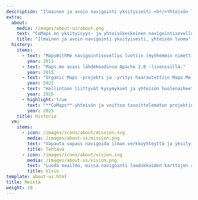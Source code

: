```yaml
---
description: "Ilmainen ja avoin navigointi yksityisesti <br/>Yhteisön luoma"
extra:
  about:
    media: /images/about-us/about.png
    text: "CoMaps on yksityisyys- ja yhteisökeskeinen navigointisovellus autoilijoille, pyöräilijöille ja kävelijöille. Sovellus käyttää OpenStreetMapin joukkoistettua tiedonkeruuta vapaaehtoisilta ympäri maailman. Se tarjoaa yksityisen navigoinnin - sovellus ei tunnista käyttäjää tai kerää tietoja. CoMapsin ominaisuuksiin kuuluu jopa kaukaisissa sijainneissa toimiva navigointi ilman verkkoyhteyttä. CoMaps on avoimen lähdekoodin projekti, jonka painopisteenä on yhteisön kehittäminen."
    title: "Ilmainen ja avoin navigointi yksityisesti, yhteisön luoma"
  history:
    items:
      - text: "MapsWithMe navigointisovellus luotiin (myöhemmin nimettiin uudelleen Maps.me:ksi)"
        year: 2011
      - text: "Maps.me avasi lähdekoodinsa Apache 2.0 -lisenssillä."
        year: 2015
      - text: "Organic Maps -projekti ja -yritys haarautettiin Maps.Me:n lähdekoodista."
        year: 2021
      - text: "Hallintoon liittyvät kysymykset ja yhteisön huolenaiheet, joihin yhtiön osakkeenomistajat eivät puuttuneet, pysäyttivät Organic Mapsin kehittämisen kuukausiksi."
        year: 2025
      - highlight: true
        text: "**CoMaps**-yhteisön ja voittoa tavoittelematon projektin perustivat entiset Organic Maps -vapaaehtoiset. Pohjana käytettiin Organic Mapsin lähdekoodia."
        year: 2025
    title: Historia
  vm:
    items:
      - icon: /images/icons/about/mission.svg
        media: /images/about-us/mission.png
        text: "Vapauta vapaus navigoida ilman verkkoyhteyttä ja yksityisesti. Autoilijoille, pyöräilijöille ja kävelijöille, yhteisön luoma."
        title: Tehtävä
      - icon: /images/icons/about/vision.svg
        media: /images/about-us/vision.png
        text: "Luoda maailma, missä navigointi laadukkaiden karttojen avulla yksityisesti on yksinkertaisesti paras valinta."
        title: Visio
template: about-us.html
title: Meistä
weight: 10
---
```

